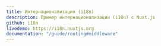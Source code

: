 ```yaml
---
title: Интернационализация (i18n)
description: Пример интернационализации (i18n) с Nuxt.js
github: i18n
livedemo: https://i18n.nuxtjs.org
documentation: "/guide/routing#middleware"
---
```

